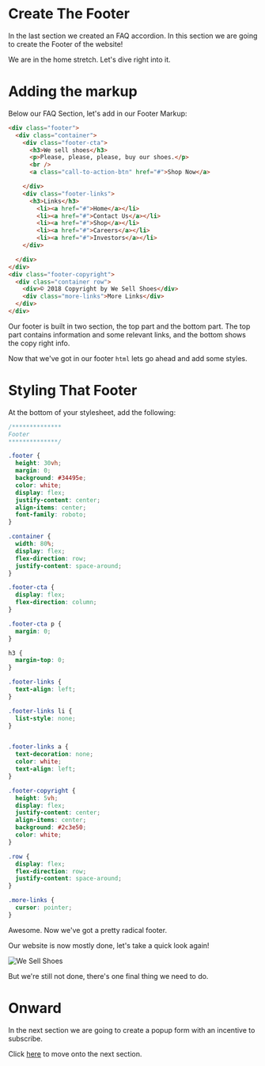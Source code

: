 # Create The Footer

In the last section we created an FAQ accordion. In this section we are going to create the Footer of the website!

We are in the home stretch. Let's dive right into it.

# Adding the markup

Below our FAQ Section, let's add in our Footer Markup:

```HTML
<div class="footer">
  <div class="container">
    <div class="footer-cta">
      <h3>We sell shoes</h3>
      <p>Please, please, please, buy our shoes.</p>
      <br />
      <a class="call-to-action-btn" href="#">Shop Now</a>

    </div>
    <div class="footer-links">
      <h3>Links</h3>
        <li><a href="#">Home</a></li>
        <li><a href="#">Contact Us</a></li>
        <li><a href="#">Shop</a></li>
        <li><a href="#">Careers</a></li>
        <li><a href="#">Investors</a></li>
    </div>

  </div>
</div>
<div class="footer-copyright">
  <div class="container row">
    <div>© 2018 Copyright by We Sell Shoes</div>
    <div class="more-links">More Links</div>
  </div>
</div>

```

Our footer is built in two section, the top part and the bottom part. The top part contains information and some relevant links, and the bottom shows the copy right info.

Now that we've got in our footer `html` lets go ahead and add some styles.

# Styling That Footer

At the bottom of your stylesheet, add the following:

```CSS
/**************
Footer
**************/

.footer {
  height: 30vh;
  margin: 0;
  background: #34495e;
  color: white;
  display: flex;
  justify-content: center;
  align-items: center;
  font-family: roboto;
}

.container {
  width: 80%;
  display: flex;
  flex-direction: row;
  justify-content: space-around;
}

.footer-cta {
  display: flex;
  flex-direction: column;
}

.footer-cta p {
  margin: 0;
}

h3 {
  margin-top: 0;
}

.footer-links {
  text-align: left;
}

.footer-links li {
  list-style: none;
}


.footer-links a {
  text-decoration: none;
  color: white;
  text-align: left;
}

.footer-copyright {
  height: 5vh;
  display: flex;
  justify-content: center;
  align-items: center;
  background: #2c3e50;
  color: white;
}

.row {
  display: flex;
  flex-direction: row;
  justify-content: space-around;
}

.more-links {
  cursor: pointer;
}
```  

Awesome. Now we've got a pretty radical footer.

Our website is now mostly done, let's take a quick look again!

![We Sell Shoes](images/shoes.gif "We Sell Shoes")

But we're still not done, there's one final thing we need to do.

# Onward

In the next section we are going to create a popup form with an incentive to subscribe.

Click [here](../P12-The-Popup-Form/content.md) to move onto the next section.
